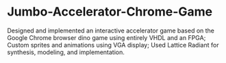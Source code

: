 # Jumbo-Accelerator-Chrome-Game
Designed and implemented an interactive accelerator game based on the Google Chrome browser dino game using entirely VHDL and an FPGA; Custom sprites and animations using VGA display; Used Lattice Radiant for synthesis, modeling, and implementation.  
